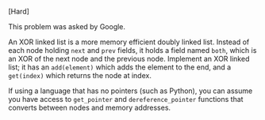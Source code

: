 [Hard]

This problem was asked by Google.

An XOR linked list is a more memory efficient doubly linked list.
Instead of each node holding `next` and `prev` fields, it holds a field named `both`, which is an XOR of the next node and the previous node.
Implement an XOR linked list; it has an `add(element)` which adds the element to the end, and a `get(index)`
which returns the node at index.

If using a language that has no pointers (such as Python), you can assume you have access to
`get_pointer` and `dereference_pointer` functions that converts between nodes and memory addresses.